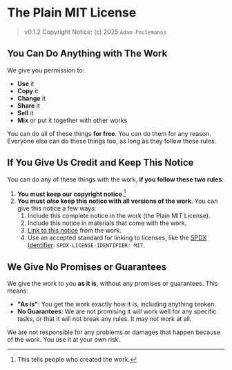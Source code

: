 # The Plain MIT License

> v0.1.2
> Copyright Notice: (c) 2025 `Adam Poulemanos`

## You Can Do Anything with The Work

  We give you permission to:

- **Use** it
- **Copy** it
- **Change** it
- **Share** it
- **Sell** it
- **Mix** or put it together with other works

You can do all of these things **for free**. You can do them for any reason.
Everyone else can do these things too, as long as they follow these rules.

## **If** You Give Us Credit **and Keep This Notice**

You can do any of these things with the work, **if you follow these two rules**:

1. **You must keep our copyright notice**.[^1]
2. **You must *also* keep this notice with all versions of the work**. You can give this notice a few ways:
   1. Include this complete notice in the work (the Plain MIT License).
   2. Include this notice in materials that come with the work.
   3. [Link to this notice][selflink] from the work.
   4. Use an accepted standard for linking to licenses, like the [SPDX Identifier][spdx-guide]: `SPDX-LICENSE-IDENTIFIER: MIT`.

## We Give No Promises or Guarantees

We give the work to you **as it is**, without any promises or guarantees. This means:

- **"As is"**: You get the work exactly how it is, including anything broken.
- **No Guarantees**: We are not promising it will work well for any specific tasks, or that it will not break any rules. It may not work at all.

We are not responsible for any problems or damages that happen because of the work. You use it at your own risk.

[^1]: This tells people who created the work.

[selflink]: <https://plainlicense.org/licenses/permissive/mit/> "The Plain MIT License"
[spdx-guide]: <https://spdx.dev/learn/handling-license-info/> "SPDX User Guide"
